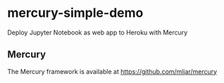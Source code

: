 # mercury-simple-demo

Deploy Jupyter Notebook as web app to Heroku with Mercury 

## Mercury

The Mercury framework is available at https://github.com/mljar/mercury
